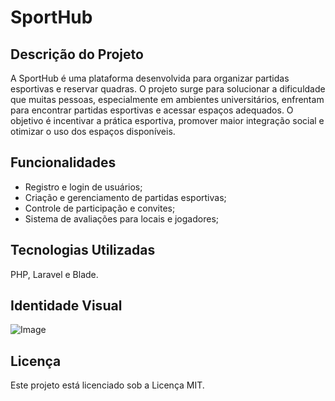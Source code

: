 # SportHub

## Descrição do Projeto
A SportHub é uma plataforma desenvolvida para organizar partidas esportivas e reservar quadras. O projeto surge para solucionar a dificuldade que muitas pessoas, especialmente em ambientes universitários, enfrentam para encontrar partidas esportivas e acessar espaços adequados. O objetivo é incentivar a prática esportiva, promover maior integração social e otimizar o uso dos espaços disponíveis. 

## Funcionalidades
- Registro e login de usuários; 
- Criação e gerenciamento de partidas esportivas;  
- Controle de participação e convites;  
- Sistema de avaliações para locais e jogadores;    

## Tecnologias Utilizadas
PHP, Laravel e Blade.

## Identidade Visual
![Image](https://github.com/user-attachments/assets/b9912ab1-110d-48f5-8b0e-3d95702045c2)

## Licença
Este projeto está licenciado sob a Licença MIT.
